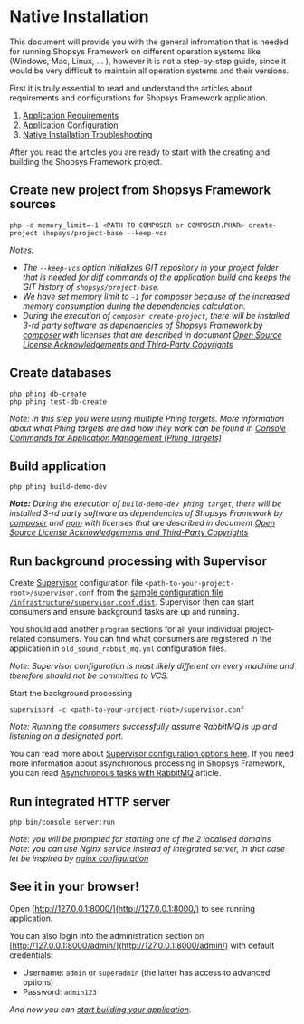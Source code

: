 # Native Installation

This document will provide you with the general infromation that is needed for running Shopsys Framework on different operation systems like (Windows, Mac, Linux, ... ), however it is not a step-by-step guide, since it would be very difficult to maintain all operation systems and their versions.

First it is truly essential to read and understand the articles about requirements and configurations for Shopsys Framework application.
1. [Application Requirements](application-requirements.md)
1. [Application Configuration](application-configuration.md)
1. [Native Installation Troubleshooting](native-installation-troubleshooting.md)

After you read the articles you are ready to start with the creating and building the Shopsys Framework project.

## Create new project from Shopsys Framework sources

```
php -d memory_limit=-1 <PATH TO COMPOSER or COMPOSER.PHAR> create-project shopsys/project-base --keep-vcs
```

*Notes:*
- *The `--keep-vcs` option initializes GIT repository in your project folder that is needed for diff commands of the application build and keeps the GIT history of `shopsys/project-base`.*
- *We have set memory limit to `-1` for composer because of the increased memory consumption during the dependencies calculation.*
- *During the execution of `composer create-project`, there will be installed 3-rd party software as dependencies of Shopsys Framework by [composer](https://getcomposer.org/doc/01-basic-usage.md#installing-dependencies) with licenses that are described in document [Open Source License Acknowledgements and Third-Party Copyrights](../../open-source-license-acknowledgements-and-third-party-copyrights.md)*

## Create databases

```
php phing db-create
php phing test-db-create
```

*Note: In this step you were using multiple Phing targets.
More information about what Phing targets are and how they work can be found in [Console Commands for Application Management (Phing Targets)](/docs/introduction/console-commands-for-application-management-phing-targets.md)*

## Build application

```
php phing build-demo-dev
```

***Note:** During the execution of `build-demo-dev phing target`, there will be installed 3-rd party software as dependencies of Shopsys Framework by [composer](https://getcomposer.org/doc/01-basic-usage.md#installing-dependencies) and [npm](https://docs.npmjs.com/about-the-public-npm-registry) with licenses that are described in document [Open Source License Acknowledgements and Third-Party Copyrights](../../open-source-license-acknowledgements-and-third-party-copyrights.md)*

## Run background processing with Supervisor

Create [Supervisor](http://supervisord.org) configuration file `<path-to-your-project-root>/supervisor.conf` from the [sample configuration file `/infrastructure/supervisor.conf.dist`](https://github.com/shopsys/project-base/blob/9.0/infrastructure/supervisor.conf.dist).
Supervisor then can start consumers and ensure background tasks are up and running.

You should add another `program` sections for all your individual project-related consumers.
You can find what consumers are registered in the application in `old_sound_rabbit_mq.yml` configuration files.

_Note: Supervisor configuration is most likely different on every machine and therefore should not be committed to VCS._

Start the background processing
```
supervisord -c <path-to-your-project-root>/supervisor.conf
```

_Note: Running the consumers successfully assume RabbitMQ is up and listening on a designated port._

You can read more about [Supervisor configuration options here](http://supervisord.org/configuration.html).
If you need more information about asynchronous processing in Shopsys Framework, you can read [Asynchronous tasks with RabbitMQ](../introduction/asynchronous-tasks-with-rabbitmq.md) article.

## Run integrated HTTP server

```
php bin/console server:run
```

*Note: you will be prompted for starting one of the 2 localised domains*  
*Note: you can use Nginx service instead of integrated server, in that case let be inspired by [nginx configuration](../../project-base/docker/nginx/nginx.conf)*

## See it in your browser!

Open [http://127.0.0.1:8000/](http://127.0.0.1:8000/) to see running application.

You can also login into the administration section on [http://127.0.0.1:8000/admin/](http://127.0.0.1:8000/admin/) with default credentials:
* Username: `admin` or `superadmin` (the latter has access to advanced options)
* Password: `admin123`

*And now you can [start building your application](/docs/introduction/start-building-your-application.md).*
